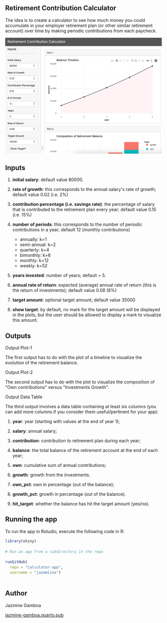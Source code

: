 ## Retirement Contribution Calculator 


The idea is to create a calculator to see how much money you could accumulate in
your employer retirement plan (or other similar retirement account) over time by
making periodic contributions from each paycheck.

![](screenshot.png)

## Inputs

1) __initial salary__: default value 80000.

2) __rate of growth__: this corresponds to the annual salary's rate of growth;
default value 0.02 (i.e. 2%)

3) __contribution percentage (i.e. savings rate)__: the percentage of salary 
that is contributed to the retirement plan every year; default value 0.15 (i.e. 15%)

4) __number of periods__: this corresponds to the number of periodic 
contributions in a year; default 12 (monthly contributions)
    + annually: k=1
    + semi-annual: k=2
    + quarterly: k=4
    + bimonthly: k=6
    + monthly: k=12
    + weekly: k=52

5) __years invested__: number of years; default = 5.

6) __annual rate of return__: expected (average) annual rate of return (this
is the return of investments); default value 0.08 (8%)

7) __target amount__: optional target amount; default value 35000

8) __show target__: by default, no mark for the target amount will be displayed
in the plots, but the user should be allowed to display a mark to visualize this 
amount.

## Outputs

Output Plot-1

The first output has to do with the plot of a timeline to visualize the 
evolution of the retirement balance.

Output Plot-2

The second output has to do with the plot to visualize the composition of 
"Own contributions" versus "Investments Growth".

Output Data Table

The third output involves a data table containing at least six columns (you can 
add more columns if you consider them useful/pertinent for your app):

1) __year__: year (starting with values at the end of year 1);

2) __salary__: annual salary;

3) __contribution__: contribution to retirement plan during each year;

4) __balance__: the total balance of the retirement account at the end
of each year;

5) __own__: cumulative sum of annual contributions;

6) __growth__: growth from the investments.

7) __own_pct__: own in percentage (out of the balance);

8) __growth_pct__: growth in percentage (out of the balance).

9) __hit_target__: whether the balance has hit the target amount (yes/no).


## Running the app


To run the app in Rstudio, execute the following code in R:


```r
library(shiny)

# Run an app from a subdirectory in the repo

runGitHub(
  repo = "calculator-app",
  username = "jazmmiine")
  
```

## Author 

Jazmine Gamboa 

[jazmine-gamboa.quarto.pub](https://jazmine-gamboa.quarto.pub)